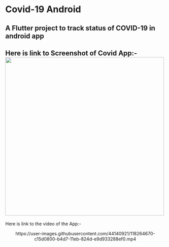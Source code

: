# Covid-19 Android

A  Flutter project to track status of COVID-19 in android app
--------------------------------------------------------------------------------------------------------------------------------------------------------------------
Here is link to Screenshot of Covid App:-
<img height=500.0
src="https://user-images.githubusercontent.com/44140921/118264776-f23d3d00-b4d7-11eb-8325-f003cdeea22b.jpg">
--------------------------------------------------------------------------------------------------------------------------------------------------------------------
Here is link to the video of the App:-

<p align='center'>https://user-images.githubusercontent.com/44140921/118264670-c15d0800-b4d7-11eb-824d-e9d933288ef0.mp4</p>


